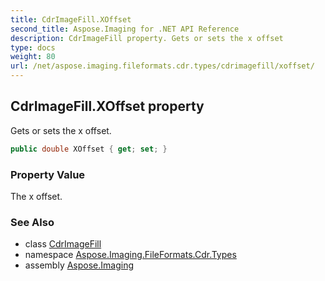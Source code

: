```yaml
---
title: CdrImageFill.XOffset
second_title: Aspose.Imaging for .NET API Reference
description: CdrImageFill property. Gets or sets the x offset
type: docs
weight: 80
url: /net/aspose.imaging.fileformats.cdr.types/cdrimagefill/xoffset/
---
```

## CdrImageFill.XOffset property

Gets or sets the x offset.

```csharp
public double XOffset { get; set; }
```

### Property Value

The x offset.

### See Also

* class [CdrImageFill](../)
* namespace [Aspose.Imaging.FileFormats.Cdr.Types](../../cdrimagefill/)
* assembly [Aspose.Imaging](../../../)


